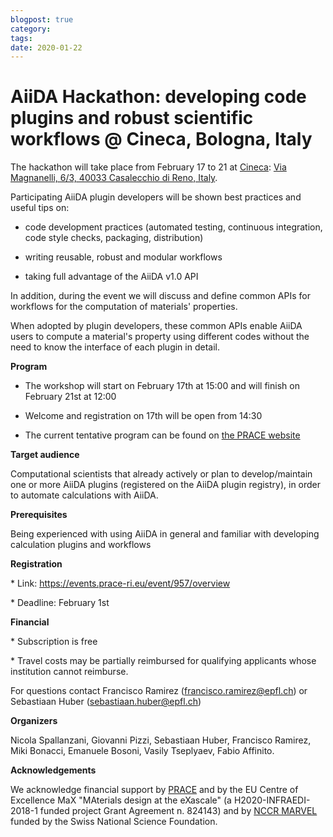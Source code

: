 ```yaml
---
blogpost: true
category:
tags:
date: 2020-01-22
---
```


# AiiDA Hackathon: developing code plugins and robust scientific workflows @ Cineca, Bologna, Italy

The hackathon will take place from February 17  to 21 at [Cineca](https://www.cineca.it): [Via Magnanelli, 6/3, 40033 Casalecchio di Reno, Italy](https://goo.gl/maps/B9U2rzavLHXoK1UH9).

Participating AiiDA plugin developers will be shown best practices and useful tips on:

* code development practices (automated testing, continuous integration, code style checks, packaging, distribution)

* writing reusable, robust and modular workflows

* taking full advantage of the AiiDA v1.0 API

In addition, during the event we will discuss and define common APIs for workflows for the computation of materials' properties.

When adopted by plugin developers, these common APIs enable AiiDA users to compute a material's property using different codes without the need to know the interface of each plugin in detail.

**Program**

* The workshop will start on February 17th at 15:00 and will finish on February 21st at 12:00

* Welcome and registration on 17th will be open from 14:30

* The current tentative program can be found on [the PRACE website](https://events.prace-ri.eu/event/957/attachments/1116/1817/AiiDA_CINECA_hackathon_preliminary_agenda.pdf)

**Target audience**

Computational scientists that already actively or plan to develop/maintain one or more AiiDA plugins (registered on the AiiDA plugin registry), in order to automate calculations with AiiDA.

**Prerequisites**

Being experienced with using AiiDA in general and familiar with developing calculation plugins and workflows

**Registration**

\* Link: <https://events.prace-ri.eu/event/957/overview>

\* Deadline: February 1st

**Financial**

\* Subscription is free

\* Travel costs may be partially reimbursed for qualifying applicants whose institution cannot reimburse.

For questions contact Francisco Ramirez ([francisco.ramirez@epfl.ch](mailto:francisco.ramirez@epfl.ch)) or Sebastiaan Huber ([sebastiaan.huber@epfl.ch](mailto:sebastiaan.huber@epfl.ch))

**Organizers**

Nicola Spallanzani, Giovanni Pizzi, Sebastiaan Huber, Francisco Ramirez, Miki Bonacci, Emanuele Bosoni, Vasily Tseplyaev, Fabio Affinito.

**Acknowledgements**

We acknowledge financial support by [PRACE](http://www.prace-ri.eu/) and by the EU Centre of Excellence MaX "MAterials design at the eXascale" (a H2020-INFRAEDI-2018-1 funded project Grant Agreement n. 824143) and by [NCCR MARVEL](http://nccr-marvel.ch/) funded by the Swiss National Science Foundation.
